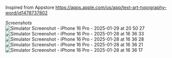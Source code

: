 Inspired from Appstore 
https://apps.apple.com/us/app/text-art-typography-word/id1478737802

*Screenshots*
![Simulator Screenshot - iPhone 16 Pro - 2025-01-29 at 20 50 27](https://github.com/user-attachments/assets/76a85704-46c3-4cb9-a997-6e8aef906cf7)
![Simulator Screenshot - iPhone 16 Pro - 2025-01-28 at 16 36 33](https://github.com/user-attachments/assets/9633f87c-b85a-4360-b1fc-de2314bd4bc4)
![Simulator Screenshot - iPhone 16 Pro - 2025-01-28 at 16 36 28](https://github.com/user-attachments/assets/372f0d83-20ed-4707-b7a8-f6948d544cba)
![Simulator Screenshot - iPhone 16 Pro - 2025-01-28 at 16 36 21](https://github.com/user-attachments/assets/8e512fea-d851-4736-bab1-3eeb3bd15737)
![Simulator Screenshot - iPhone 16 Pro - 2025-01-28 at 16 36 17](https://github.com/user-attachments/assets/78fc397d-2524-4344-b0ad-da7d8a1a50bc)
